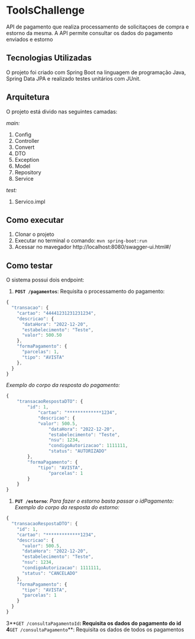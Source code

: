 # ToolsChallenge

API de pagamento que realiza processamento de solicitaçoes de compra e estorno da mesma.
A API permite consultar os dados do pagamento enviados e estorno

## Tecnologias Utilizadas

O projeto foi criado com Spring Boot na linguagem de programação Java, Spring Data JPA e realizado testes unitários com JUnit.

## Arquitetura
O projeto está divido nas seguintes camadas:

*main:*
1. Config
2. Controller
3. Convert
4. DTO
5. Exception
6. Model
7. Repository
8. Service

*test:*
1. Servico.impl

## Como executar
1. Clonar o projeto
2. Executar no terminal o comando: ``mvn spring-boot:run``
3. Acessar no mavegador http://localhost:8080/swagger-ui.html#/

## Como testar
O sistema possui dois endpoint:
1. **``POST /pagamentos``**: Requisita o processamento do pagamento:
```javascript
{
  "transacao": {
    "cartao": "44441231231231234",
    "descricao": {
      "dataHora": "2022-12-20",
      "estabelecimento": "Teste",
      "valor": 500.50
    },
    "formaPagamento": {
      "parcelas": 1,
      "tipo": "AVISTA"
    },
  }
}
```

*Exemplo do corpo da resposta do pagamento:*
```javascript
{
    "transacaoRespostaDTO": {
        "id": 1,
            "cartao": "*************1234",
            "descricao": {
            "valor": 500.5,
                "dataHora": "2022-12-20",
                "estabelecimento": "Teste",
                "nsu": 1234,
                "condigoAutorizacao": 1111111,
                "status": "AUTORIZADO"
        },
        "formaPagamento": {
            "tipo": "AVISTA",
                "parcelas": 1
        }
    }
}
```


1. **``PUT /estorno``**: *Para fazer o estorno basta passar o idPagamento:*
   *Exemplo do corpo da resposta do estorno:*
```javascript
{
  "transacaoRespostaDTO": {
    "id": 1,
    "cartao": "*************1234",
    "descricao": {
      "valor": 500.5,
      "dataHora": "2022-12-20",
      "estabelecimento": "Teste",
      "nsu": 1234,
      "condigoAutorizacao": 1111111,
      "status": "CANCELADO"
    },
    "formaPagamento": {
      "tipo": "AVISTA",
      "parcelas": 1
    }
  }
}
```

3**``GET /consultaPagamentoId``**: Requisita os dados do pagamento do id
4**``GET /consultaPagamento``**: Requisita os dados de todos os pagamentos 
